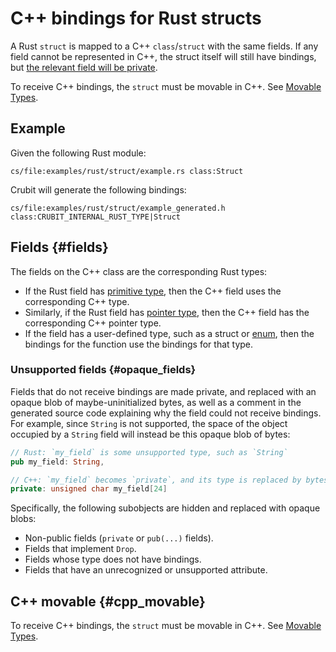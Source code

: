 # C++ bindings for Rust structs

A Rust `struct` is mapped to a C++ `class`/`struct` with the same fields. If any
field cannot be represented in C++, the struct itself will still have bindings,
but [the relevant field will be private](#opaque_fields).

To receive C++ bindings, the `struct` must be movable in C++. See
[Movable Types](movable_types.md).

## Example

Given the following Rust module:

```live-snippet
cs/file:examples/rust/struct/example.rs class:Struct
```

Crubit will generate the following bindings:

<!-- Note: Kythe currently indexes this as class `CRUBIT_INTERNAL_RUST_TYPE` because it doesn't have a build rule. -->

```live-snippet
cs/file:examples/rust/struct/example_generated.h class:CRUBIT_INTERNAL_RUST_TYPE|Struct
```

## Fields {#fields}

The fields on the C++ class are the corresponding Rust types:

*   If the Rust field has [primitive type](../types/primitive.md), then the C++
    field uses the corresponding C++ type.
*   Similarly, if the Rust field has [pointer type](../types/pointer.md), then
    the C++ field has the corresponding C++ pointer type.
*   If the field has a user-defined type, such as a struct or [enum](enums.md),
    then the bindings for the function use the bindings for that type.

### Unsupported fields {#opaque_fields}

Fields that do not receive bindings are made private, and replaced with an
opaque blob of maybe-uninitialized bytes, as well as a comment in the generated
source code explaining why the field could not receive bindings. For example,
since `String` is not supported, the space of the object occupied by a `String`
field will instead be this opaque blob of bytes:

```rust {.bad}
// Rust: `my_field` is some unsupported type, such as `String`
pub my_field: String,
```

```c++ {.bad}
// C++: `my_field` becomes `private`, and its type is replaced by bytes.
private: unsigned char my_field[24]
```

Specifically, the following subobjects are hidden and replaced with opaque
blobs:

*   Non-public fields (`private` or `pub(...)` fields).
*   Fields that implement `Drop`.
*   Fields whose type does not have bindings.
*   Fields that have an unrecognized or unsupported attribute.

## C++ movable {#cpp_movable}

To receive C++ bindings, the `struct` must be movable in C++. See
[Movable Types](movable_types.md).
